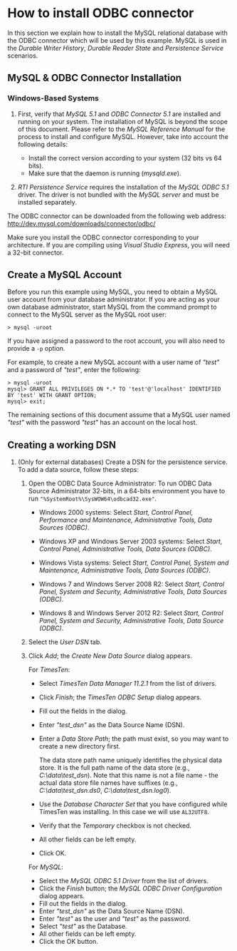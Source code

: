 # How to install ODBC connector

In this section we explain how to install the MySQL relational database
with the ODBC connector which will be used by this example. MySQL is used in the
*Durable Writer History*, *Durable Reader State* and *Persistence Service*
scenarios.

## MySQL & ODBC Connector Installation

### Windows-Based Systems
1. First, verify that *MySQL 5.1* and *ODBC Connector 5.1* are installed and
   running on your system. The installation of MySQL is beyond the scope of this
   document. Please refer to the *MySQL Reference Manual* for the process to
   install and configure MySQL. However, take into account the following
   details:
   - Install the correct version according to your system (32 bits vs 64 bits).
   - Make sure that the daemon is running (*mysqld.exe*).

2. *RTI Persistence Service* requires the installation of the *MySQL ODBC 5.1*
   driver. The driver is not bundled with the *MySQL server* and must be
   installed separately.

The ODBC connector can be downloaded from the following web address:
http://dev.mysql.com/downloads/connector/odbc/

Make sure you install the ODBC connector corresponding to your architecture. If
you are compiling using *Visual Studio Express*, you will need a 32-bit
connector.

## Create a MySQL Account
Before you run this example using MySQL, you need to obtain a MySQL user account
from your database administrator. If you are acting as your own database
administrator, start MySQL from the command prompt to connect to the
MySQL server as the MySQL root user:
```
> mysql -uroot
```
If you have assigned a password to the root account, you will also need to
provide a `-p` option.

For example, to create a new MySQL account with a user name of *"test"* and
a password of *"test"*, enter the following:
```
> mysql -uroot
mysql> GRANT ALL PRIVILEGES ON *.* TO 'test'@'localhost' IDENTIFIED
BY 'test' WITH GRANT OPTION;
mysql> exit;
```
The remaining sections of this document assume that a MySQL user named *"test"*
with the password *"test"* has an account on the local host.

## Creating a working DSN
1. (Only for external databases) Create a DSN for the persistence service. To
      add a data source, follow these steps:

   1. Open the ODBC Data Source Administrator:
         To run ODBC Data Source Administrator 32-bits, in a 64-bits environment
         you have to run `"%SystemRoot%\SysWOW64\odbcad32.exe"`.

         * Windows 2000 systems:
           Select *Start, Control Panel, Performance and Maintenance,
           Administrative Tools, Data Sources (ODBC)*.

         * Windows XP and Windows Server 2003 systems:
           Select *Start, Control Panel, Administrative Tools,
           Data Sources (ODBC)*.

         * Windows Vista systems:
           Select *Start, Control Panel, System and Maintenance, Administrative
           Tools, Data Sources (ODBC)*.

         * Windows 7 and Windows Server 2008 R2:
           Select *Start, Control Panel, System and Security, Administrative
           Tools, Data Sources (ODBC)*.

         * Windows 8 and Windows Server 2012 R2:
           Select *Start, Control Panel, System and Security, Administrative
           Tools, Data Source (ODBC)*.

   2. Select the *User DSN* tab.

   3. Click *Add*; the *Create New Data Source* dialog appears.

      For *TimesTen*:
      - Select *TimesTen Data Manager 11.2.1* from the list of drivers.
      - Click *Finish*; the *TimesTen ODBC Setup* dialog appears.
      - Fill out the fields in the dialog.
      - Enter *"test_dsn"* as the Data Source Name (DSN).
      - Enter a *Data Store Path*; the path must exist, so you may want to
        create a new directory first.

        The data store path name uniquely identifies the physical data store. It
        is the full path name of the data store (e.g., *C:\data\test_dsn*). Note
        that this name is not a file name - the actual data store file names
        have suffixes (e.g., *C:\data\test_dsn.ds0*, *C:\data\test_dsn.log0*).

      - Use the *Database Character Set* that you have configured while TimesTen
        was installing. In this case we will use `AL32UTF8`.
      - Verify that the *Temporary* checkbox is not checked.
      - All other fields can be left empty.
      - Click OK.

      For *MySQL*:
      - Select the *MySQL ODBC 5.1 Driver* from the list of drivers.
      - Click the *Finish* button; the *MySQL ODBC Driver Configuration* dialog
        appears.
      - Fill out the fields in the dialog.
      - Enter *"test_dsn"* as the Data Source Name (DSN).
      - Enter *"test"* as the user and *"test"* as the password.
      - Select *"test"* as the Database.
      - All other fields can be left empty.
      - Click the OK button.
